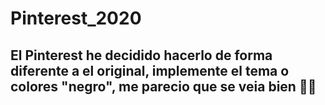# Pinterest_2020

## El Pinterest he decidido hacerlo de forma diferente a el original, implemente el tema o colores "negro", me parecio que se veia bien 😬😎
